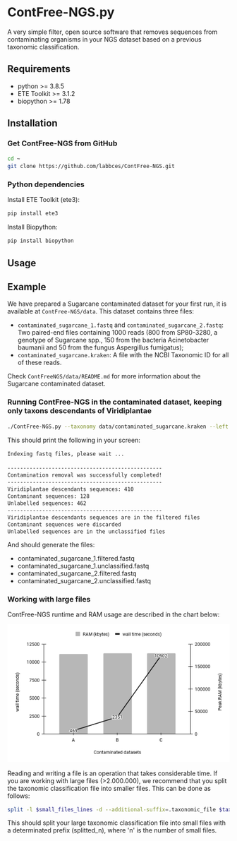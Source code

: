 # ContFree-NGS.py

A very simple filter, open source software that removes sequences from contaminating organisms in your NGS dataset based on a previous taxonomic classification.

## Requirements
* python >= 3.8.5
* ETE Toolkit >= 3.1.2
* biopython >= 1.78

## Installation

### Get ContFree-NGS from GitHub
```bash
cd ~
git clone https://github.com/labbces/ContFree-NGS.git 
```

### Python dependencies 

Install ETE Toolkit (ete3):
```bash
pip install ete3
```

Install Biopython:
```bash
pip install biopython
```
## Usage



## Example 

We have prepared a Sugarcane contaminated dataset for your first run, it is available at `ContFree-NGS/data`. This dataset contains three files:
* `contaminated_sugarcane_1.fastq` and `contaminated_sugarcane_2.fastq`: Two paired-end files containing 1000 reads (800 from SP80-3280, a genotype of Sugarcane spp., 150 from the bacteria Acinetobacter baumanii and 50 from the fungus Aspergillus fumigatus);
* `contaminated_sugarcane.kraken`: A file with the NCBI Taxonomic ID for all of these reads. 

Check `ContFreeNGS/data/README.md` for more information about the Sugarcane contaminated dataset.

### Running ContFree-NGS in the contaminated dataset, keeping only taxons descendants of Viridiplantae  
```bash
./ContFree-NGS.py --taxonomy data/contaminated_sugarcane.kraken --left data/contaminated_sugarcane_1.fastq --right data/contaminated_sugarcane_2.fastq --taxon Viridiplantae 
```

This should print the following in your screen:
```
Indexing fastq files, please wait ... 

-------------------------------------------------
Contamination removal was successfully completed!
-------------------------------------------------
Viridiplantae descendants sequences: 410
Contaminant sequences: 128
Unlabelled sequences: 462
-------------------------------------------------
Viridiplantae descendants sequences are in the filtered files
Contaminant sequences were discarded
Unlabelled sequences are in the unclassified files
```
And should generate the files: 
* contaminated_sugarcane_1.filtered.fastq
* contaminated_sugarcane_1.unclassified.fastq
* contaminated_sugarcane_2.filtered.fastq
* contaminated_sugarcane_2.unclassified.fastq

### Working with large files

ContFree-NGS runtime and RAM usage are described in the chart below:

![Runtime and RAM usage](/images/runtime_and_RAM_usage.png)

Reading and writing a file is an operation that takes considerable time. If you are working with large files (>2.000.000), we recommend that you split the taxonomic classification file into smaller files. This can be done as follows:

```bash
split -l $small_files_lines -d --additional-suffix=.taxonomic_file $taxonomic_classification_file splitted_
```
This should split your large taxonomic classification file into small files with a determinated prefix (splitted_n), where 'n' is the number of small files.  
